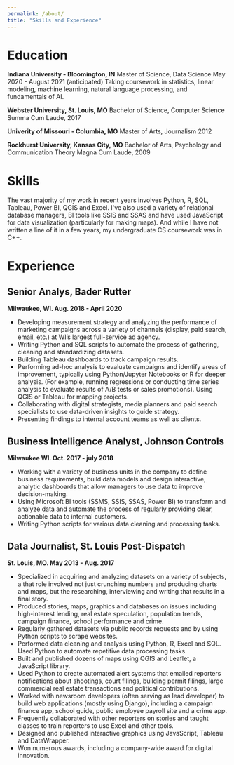 ```yaml
---
permalink: /about/
title: "Skills and Experience"
---
```


# Education
<b>Indiana University - Bloomington, IN</b>
Master of Science, Data Science
May 2020 - August 2021 (anticipated)
Taking coursework in statistics, linear modeling, machine learning, natural language processing, and fundamentals of AI.

<b>Webster University, St. Louis, MO</b>
Bachelor of Science, Computer Science
Summa Cum Laude, 2017

<b>Univerity of Missouri - Columbia, MO</b>
Master of Arts, Journalism
2012

<b>Rockhurst University, Kansas City, MO</b>
Bachelor of Arts, Psychology and Communication Theory
Magna Cum Laude, 2009

# Skills
The vast majority of my work in recent years involves Python, R, SQL, Tableau, Power BI, QGIS and Excel. I've also used a variety of relational database managers, BI tools like SSIS and SSAS and have used JavaScript for data visualization (particularly for making maps). And while I have not written a line of it in a few years, my undergraduate CS coursework was in C++. 

# Experience

## Senior Analys, Bader Rutter
<b>Milwaukee, WI. Aug. 2018 - April 2020</b>
 - Developing measurement strategy and analyzing the performance of marketing campaigns across a variety of channels (display, paid search, email, etc.) at WI’s largest full-service ad agency.
 - Writing Python and SQL scripts to automate the process of gathering, cleaning and standardizing datasets.
 - Building Tableau dashboards to track campaign results.
 - Performing ad-hoc analysis to evaluate campaigns and identify areas of improvement, typically using Python/Jupyter Notebooks or R for deeper analysis. (For example, running regressions or conducting time series analysis to evaluate results of A/B tests or sales promotions). Using QGIS or Tableau for mapping projects.
 - Collaborating with digital strategists, media planners and paid search specialists to use data-driven insights to guide strategy.
 - Presenting findings to internal account teams as well as clients.

## Business Intelligence Analyst, Johnson Controls
<b>Milwaukee WI. Oct. 2017 - july 2018</b>
  - Working with a variety of business units in the company to define business requirements, build data models and design interactive, analytic dashboards that allow managers to use data to improve decision-making.
  - Using Microsoft BI tools (SSMS, SSIS, SSAS, Power BI) to transform and analyze data and automate the process of regularly providing clear, actionable data to internal customers.
  - Writing Python scripts for various data cleaning and processing tasks.

## Data Journalist, St. Louis Post-Dispatch
<b>St. Louis, MO. May 2013 - Aug. 2017</b>
 - Specialized in acquiring and analyzing datasets on a variety of subjects, a that role involved not just crunching numbers and producing charts and maps, but the researching, interviewing and writing that results in a final story.
 - Produced stories, maps, graphics and databases on issues including high-interest lending, real estate speculation, population trends, campaign finance, school performance and crime.
 - Regularly gathered datasets via public records requests and by using Python scripts to scrape websites.
 - Performed data cleaning and analysis using Python, R, Excel and SQL. Used Python to automate repetitive data processing tasks.
 - Built and published dozens of maps using QGIS and Leaflet, a JavaScript library.
 - Used Python to create automated alert systems that emailed reporters notifications about shootings, court filings, building permit filings, large commercial real estate transactions and political contributions.
 - Worked with newsroom developers (often serving as lead developer) to build web applications (mostly using Django), including a campaign finance app, school guide, public employee payroll site and a crime app.
 - Frequently collaborated with other reporters on stories and taught classes to train reporters to use Excel and other tools.
 - Designed and published interactive graphics using JavaScript, Tableau and DataWrapper.
 - Won numerous awards, including a company-wide award for digital innovation.
